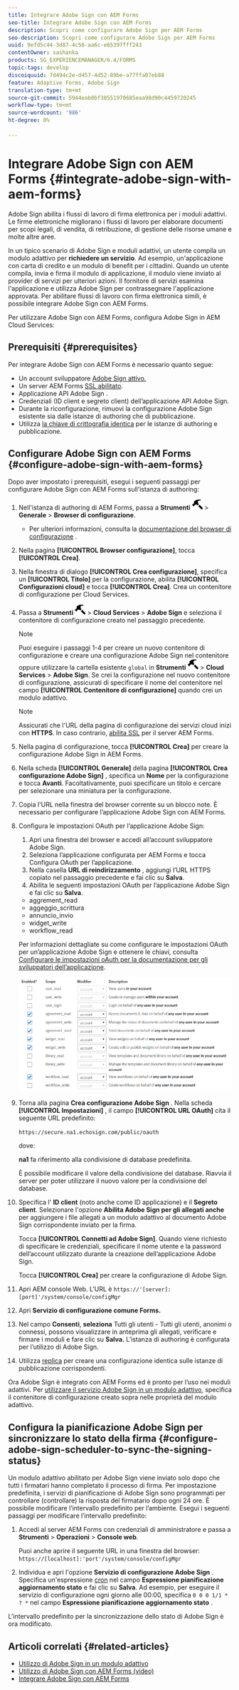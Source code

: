 ```yaml
---
title: Integrare Adobe Sign con AEM Forms
seo-title: Integrare Adobe Sign con AEM Forms
description: Scopri come configurare Adobe Sign per AEM Forms
seo-description: Scopri come configurare Adobe Sign per AEM Forms
uuid: 9efd5c44-3d87-4c56-aa6c-e65397fff243
contentOwner: sashanka
products: SG_EXPERIENCEMANAGER/6.4/FORMS
topic-tags: develop
discoiquuid: 7d494c2e-d457-4d52-89be-a77ffa07eb88
feature: Adaptive Forms, Adobe Sign
translation-type: tm+mt
source-git-commit: 5944eab0bf38551970685eaa98d90c4459720245
workflow-type: tm+mt
source-wordcount: '986'
ht-degree: 0%

---
```



# Integrare Adobe Sign con AEM Forms {#integrate-adobe-sign-with-aem-forms}

Adobe Sign abilita i flussi di lavoro di firma elettronica per i moduli adattivi. Le firme elettroniche migliorano i flussi di lavoro per elaborare documenti per scopi legali, di vendita, di retribuzione, di gestione delle risorse umane e molte altre aree.

In un tipico scenario di Adobe Sign e moduli adattivi, un utente compila un modulo adattivo per **richiedere un servizio**. Ad esempio, un&#39;applicazione con carta di credito e un modulo di benefit per i cittadini. Quando un utente compila, invia e firma il modulo di applicazione, il modulo viene inviato al provider di servizi per ulteriori azioni. Il fornitore di servizi esamina l&#39;applicazione e utilizza Adobe Sign per contrassegnare l&#39;applicazione approvata. Per abilitare flussi di lavoro con firma elettronica simili, è possibile integrare Adobe Sign con AEM Forms.

Per utilizzare Adobe Sign con AEM Forms, configura Adobe Sign in AEM Cloud Services:

## Prerequisiti {#prerequisites}

Per integrare Adobe Sign con AEM Forms è necessario quanto segue:

* Un account sviluppatore [Adobe Sign attivo.](https://acrobat.adobe.com/us/en/why-adobe/developer-form.html)
* Un server AEM Forms [SSL abilitato](/help/sites-administering/ssl-by-default.md).
* Applicazione API Adobe Sign [](https://www.adobe.io/apis/documentcloud/sign/docs.html#!adobedocs/adobe-sign/master/gstarted/create_app.md).
* Credenziali (ID client e segreto client) dell’applicazione API Adobe Sign.
* Durante la riconfigurazione, rimuovi la configurazione Adobe Sign esistente sia dalle istanze di authoring che di pubblicazione.
* Utilizza [la chiave di crittografia identica](/help/sites-administering/security-checklist.md#make-sure-you-properly-replicate-encryption-keys-when-needed) per le istanze di authoring e pubblicazione.

## Configurare Adobe Sign con AEM Forms {#configure-adobe-sign-with-aem-forms}

Dopo aver impostato i prerequisiti, esegui i seguenti passaggi per configurare Adobe Sign con AEM Forms sull’istanza di authoring:

1. Nell&#39;istanza di authoring di AEM Forms, passa a **Strumenti** ![martello](assets/hammer.png) > **Generale** > **Browser di configurazione**.
   * Per ulteriori informazioni, consulta la [documentazione del browser di configurazione](/help/sites-administering/configurations.md) .
1. Nella pagina **[!UICONTROL Browser configurazione]**, tocca **[!UICONTROL Crea]**.
1. Nella finestra di dialogo **[!UICONTROL Crea configurazione]**, specifica un **[!UICONTROL Titolo]** per la configurazione, abilita **[!UICONTROL Configurazioni cloud]** e tocca **[!UICONTROL Crea]**. Crea un contenitore di configurazione per Cloud Services.
1. Passa a **Strumenti** ![martello](assets/hammer.png) > **Cloud Services** > **Adobe Sign** e seleziona il contenitore di configurazione creato nel passaggio precedente.

   >[!NOTE]
   >
   >Puoi eseguire i passaggi 1-4 per creare un nuovo contenitore di configurazione e creare una configurazione Adobe Sign nel contenitore oppure utilizzare la cartella esistente `global` in **Strumenti** ![martello](assets/hammer.png) > **Cloud Services** > **Adobe Sign**. Se crei la configurazione nel nuovo contenitore di configurazione, assicurati di specificare il nome del contenitore nel campo **[!UICONTROL Contenitore di configurazione]** quando crei un modulo adattivo.

   >[!NOTE]
   Assicurati che l&#39;URL della pagina di configurazione dei servizi cloud inizi con **HTTPS**. In caso contrario, [abilita SSL](/help/sites-administering/ssl-by-default.md) per il server AEM Forms.

1. Nella pagina di configurazione, tocca **[!UICONTROL Crea]** per creare la configurazione Adobe Sign in AEM Forms.
1. Nella scheda **[!UICONTROL Generale]** della pagina **[!UICONTROL Crea configurazione Adobe Sign]** , specifica un **Nome** per la configurazione e tocca **Avanti**. Facoltativamente, puoi specificare un titolo e cercare per selezionare una miniatura per la configurazione.

1. Copia l&#39;URL nella finestra del browser corrente su un blocco note. È necessario per configurare l’applicazione Adobe Sign con AEM Forms.

1. Configura le impostazioni OAuth per l’applicazione Adobe Sign:

   1. Apri una finestra del browser e accedi all’account sviluppatore Adobe Sign.
   1. Seleziona l’applicazione configurata per AEM Forms e tocca Configura OAuth per l’applicazione.
   1. Nella casella **URL di reindirizzamento** , aggiungi l’URL HTTPS copiato nel passaggio precedente e fai clic su **Salva**.
   1. Abilita le seguenti impostazioni OAuth per l’applicazione Adobe Sign e fai clic su **Salva**.
   * aggrement_read
   * aggeggio_scrittura
   * annuncio_invio
   * widget_write
   * workflow_read

   Per informazioni dettagliate su come configurare le impostazioni OAuth per un’applicazione Adobe Sign e ottenere le chiavi, consulta [Configurare le impostazioni oAuth per la documentazione per gli sviluppatori dell’applicazione](https://www.adobe.io/apis/documentcloud/sign/docs.html#!adobedocs/adobe-sign/master/gstarted/configure_oauth.md).

   ![Configurazione OAuth](assets/oauthconfig_new.png)

1. Torna alla pagina **Crea configurazione Adobe Sign** . Nella scheda **[!UICONTROL Impostazioni]** , il campo **[!UICONTROL URL OAuth]** cita il seguente URL predefinito:

   `https://secure.na1.echosign.com/public/oauth`

   dove:

   **na1** fa riferimento alla condivisione di database predefinita.

   È possibile modificare il valore della condivisione del database. Riavvia il server per poter utilizzare il nuovo valore per la condivisione del database.

1. Specifica l&#39; **ID client** (noto anche come ID applicazione) e il **Segreto client**. Selezionare l&#39;opzione **Abilita Adobe Sign per gli allegati anche** per aggiungere i file allegati a un modulo adattivo al documento Adobe Sign corrispondente inviato per la firma.

   Tocca **[!UICONTROL Connetti ad Adobe Sign]**. Quando viene richiesto di specificare le credenziali, specificare il nome utente e la password dell’account utilizzato durante la creazione dell’applicazione Adobe Sign.

   Tocca **[!UICONTROL Crea]** per creare la configurazione di Adobe Sign.

1. Apri AEM console Web. L&#39;URL è `https://'[server]:[port]'/system/console/configMgr`
1. Apri **Servizio di configurazione comune Forms.**
1. Nel campo **Consenti**, **seleziona** Tutti gli utenti - Tutti gli utenti, anonimi o connessi, possono visualizzare in anteprima gli allegati, verificare e firmare i moduli e fare clic su **Salva.** L’istanza di authoring è configurata per l’utilizzo di Adobe Sign.
1. Utilizza [replica](/help/sites-deploying/replication.md) per creare una configurazione identica sulle istanze di pubblicazione corrispondenti.

Ora Adobe Sign è integrato con AEM Forms ed è pronto per l’uso nei moduli adattivi. Per [utilizzare il servizio Adobe Sign in un modulo adattivo](../../forms/using/working-with-adobe-sign.md#configure-adobe-sign-for-an-adaptive-form), specifica il contenitore di configurazione creato sopra nelle proprietà del modulo adattivo.

## Configura la pianificazione Adobe Sign per sincronizzare lo stato della firma {#configure-adobe-sign-scheduler-to-sync-the-signing-status}

Un modulo adattivo abilitato per Adobe Sign viene inviato solo dopo che tutti i firmatari hanno completato il processo di firma. Per impostazione predefinita, i servizi di pianificazione di Adobe Sign sono programmati per controllare (controllare) la risposta del firmatario dopo ogni 24 ore. È possibile modificare l’intervallo predefinito per l’ambiente. Esegui i seguenti passaggi per modificare l’intervallo predefinito:

1. Accedi al server AEM Forms con credenziali di amministratore e passa a **Strumenti** > **Operazioni** > **Console web**.

   Puoi anche aprire il seguente URL in una finestra del browser:
   `https://[localhost]:'port'/system/console/configMgr`

1. Individua e apri l&#39;opzione **Servizio di configurazione Adobe Sign** . Specifica un&#39;espressione [cron](https://en.wikipedia.org/wiki/Cron#CRON_expression) nel campo **Espressione pianificazione aggiornamento stato** e fai clic su **Salva**. Ad esempio, per eseguire il servizio di configurazione ogni giorno alle 00:00, specifica `0 0 0 1/1 * ? *` nel campo **Espressione pianificazione aggiornamento stato** .

L’intervallo predefinito per la sincronizzazione dello stato di Adobe Sign è ora modificato.

## Articoli correlati {#related-articles}

* [Utilizzo di Adobe Sign in un modulo adattivo](../../forms/using/working-with-adobe-sign.md)
* [Utilizzo di Adobe Sign con AEM Forms (video)](https://helpx.adobe.com/experience-manager/kt/forms/using/adobe-sign-integration-feature-video.html)
* [Integrare Adobe Sign con AEM Forms](../../forms/using/adobe-sign-integration-adaptive-forms.md)

